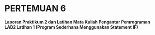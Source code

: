 # PERTEMUAN 6
**Laporan Praktikum 2 dan Latihan Mata Kuliah Pengantar Pemrograman**
**LAB2 Latihan 1 (Program Sederhana Menggunakan Statement IF)**
